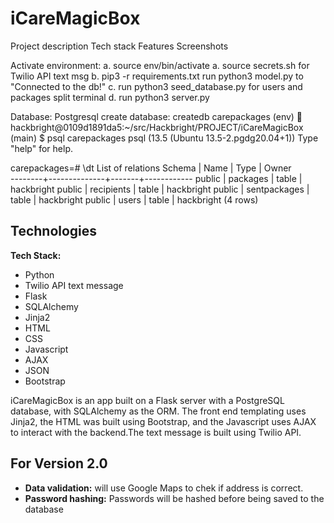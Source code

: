 # iCareMagicBox

Project description
Tech stack
Features
Screenshots

Activate environment:
a. source env/bin/activate
a. source secrets.sh for Twilio API text msg
b. pip3 -r requirements.txt
   run python3 model.py to "Connected to the db!"
c. run python3 seed_database.py for users and packages
   split terminal
d. run python3 server.py


Database: Postgresql 
create database: createdb carepackages
(env) 🐳 hackbright@0109d1891da5:~/src/Hackbright/PROJECT/iCareMagicBox (main) $ psql carepackages
psql (13.5 (Ubuntu 13.5-2.pgdg20.04+1))
Type "help" for help.

carepackages=# \dt
             List of relations
 Schema |     Name     | Type  |   Owner    
--------+--------------+-------+------------
 public | packages     | table | hackbright
 public | recipients   | table | hackbright
 public | sentpackages | table | hackbright
 public | users        | table | hackbright
(4 rows)

## Technologies
**Tech Stack:**
- Python
- Twilio API text message
- Flask
- SQLAlchemy
- Jinja2
- HTML
- CSS
- Javascript
- AJAX
- JSON
- Bootstrap


iCareMagicBox is an app built on a Flask server with a PostgreSQL database, with SQLAlchemy as the ORM. The front end templating uses Jinja2, the HTML was built using Bootstrap, and the Javascript uses AJAX to interact with the backend.The text message is built using Twilio API.

## For Version 2.0
- **Data validation:** will use Google Maps to chek if address is correct.
- **Password hashing:** Passwords will be hashed before being saved to the database